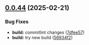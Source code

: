 ## [0.0.44](https://github.com/tarsilla-app/eslint-config/compare/v0.0.43...v0.0.44) (2025-02-21)


### Bug Fixes

* **build:** commitlint changes ([7dfee57](https://github.com/tarsilla-app/eslint-config/commit/7dfee570dcdaf9cec01d283597cc68295ddf5781))
* **build:** try new build ([56934f2](https://github.com/tarsilla-app/eslint-config/commit/56934f2595ad050d5f01a387b8177c617231b6bf))
